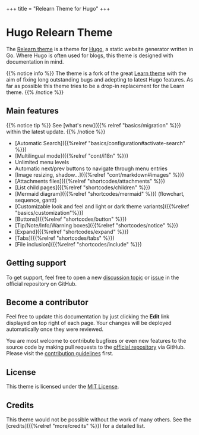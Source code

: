 +++
title = "Relearn Theme for Hugo"
+++

# Hugo Relearn Theme

The [Relearn theme](http://github.com/McShelby/hugo-theme-relearn) is a theme for [Hugo](https://gohugo.io/), a static website generator written in Go. Where Hugo is often used for blogs, this theme is designed with documentation in mind.

{{% notice info %}}
The theme is a fork of the great [Learn theme](https://github.com/matcornic/hugo-theme-learn) with the aim of fixing long outstanding bugs and adepting to latest Hugo features. As far as possible this theme tries to be a drop-in replacement for the Learn theme.
{{% /notice %}}

## Main features

{{% notice tip %}}
See [what's new]({{% relref "basics/migration" %}}) within the latest update.
{{% /notice %}}

* [Automatic Search]({{%relref "basics/configuration#activate-search" %}})
* [Multilingual mode]({{%relref "cont/i18n" %}})
* Unlimited menu levels
* Automatic next/prev buttons to navigate through menu entries
* [Image resizing, shadow...]({{%relref "cont/markdown#images" %}})
* [Attachments files]({{%relref "shortcodes/attachments" %}})
* [List child pages]({{%relref "shortcodes/children" %}})
* [Mermaid diagram]({{%relref "shortcodes/mermaid" %}}) (flowchart, sequence, gantt)
* [Customizable look and feel and light or dark theme variants]({{%relref "basics/customization"%}})
* [Buttons]({{%relref "shortcodes/button" %}})
* [Tip/Note/Info/Warning boxes]({{%relref "shortcodes/notice" %}})
* [Expand]({{%relref "shortcodes/expand" %}})
* [Tabs]({{%relref "shortcodes/tabs" %}})
* [File inclusion]({{%relref "shortcodes/include" %}})

## Getting support

To get support, feel free to open a new [discussion topic](https://github.com/McShelby/hugo-theme-relearn/discussions) or [issue](https://github.com/McShelby/hugo-theme-relearn/issues) in the official repository on GitHub.

## Become a contributor

Feel free to update this documentation by just clicking the **Edit** link displayed on top right of each page. Your changes will be deployed automatically once they were reviewed.

You are most welcome to contribute bugfixes or even new features to the source code by making pull requests to the [official repository](https://github.com/McShelby/hugo-theme-relearn) via GitHub. Please visit the [contribution guidelines](https://github.com/McShelby/hugo-theme-relearn/blob/main/.github/contributing.md) first.

## License

This theme is licensed under the [MIT License](https://github.com/McShelby/hugo-theme-relearn/blob/main/LICENSE).

## Credits

This theme would not be possible without the work of many others. See the [credits]({{%relref "more/credits" %}}) for a detailed list.
